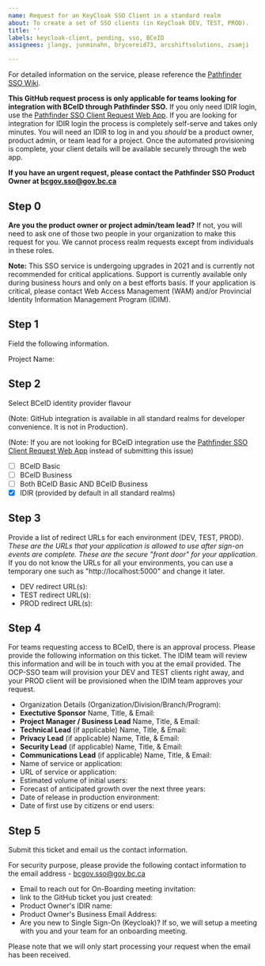 ```yaml
---
name: Request for an KeyCloak SSO Client in a standard realm
about: To create a set of SSO clients (in KeyCloak DEV, TEST, PROD).
title: ''
labels: keycloak-client, pending, sso, BCeID
assignees: jlangy, junminahn, brycereid73, arcshiftsolutions, zsamji

---
```


For detailed information on the service, please reference the [Pathfinder SSO Wiki](https://github.com/bcgov/ocp-sso/wiki).

**This GitHub request process is only applicable for teams looking for integration with BCeID through Pathfinder SSO.** If you only need IDIR login, use the [Pathfinder SSO Client Request Web App](https://bcgov.github.io/sso-requests/). If you are looking for integration for IDIR login the process is completely self-serve and takes only minutes. You will need an IDIR to log in and you _should_ be a product owner, product admin, or team lead for a project. Once the automated provisioning is complete, your client details will be available securely through the web app. 

**If you have an urgent request, please contact the Pathfinder SSO Product Owner at bcgov.sso@gov.bc.ca**

## Step 0
**Are you the product owner or project admin/team lead?**
If not, you will need to ask one of those two people in your organization to make this request for you. 
We cannot process realm requests except from individuals in these roles.

**Note:** This SSO service is undergoing upgrades in 2021 and is currently not recommended for critical applications. Support is currently available only during business hours and only on a best efforts basis. If your application is critical, please contact Web Access Management (WAM) and/or Provincial Identity Information Management Program (IDIM).

## Step 1
Field the following information.

Project Name: 

## Step 2
Select BCeID identity provider flavour

(Note: GitHub integration is available in all standard realms for developer convenience. It is not in Production).

(Note: If you are not looking for BCeID integration use the [Pathfinder SSO Client Request Web App](https://bcgov.github.io/sso-requests/) instead of submitting this issue)
  - [ ] BCeID Basic
  - [ ] BCeID Business
  - [ ] Both BCeID Basic AND BCeID Business
  - [X] IDIR (provided by default in all standard realms)

## Step 3
Provide a list of redirect URLs for each environment (DEV, TEST, PROD). *These are the URLs that your application is allowed to use after sign-on events are complete. These are the secure "front door" for your application.* If you do not know the URLs for all your environments, you can use a temporary one such as "http://localhost:5000" and change it later.
  - DEV redirect URL(s): 
  - TEST redirect URL(s): 
  - PROD redirect URL(s):

## Step 4
For teams requesting access to BCeID, there is an approval process. Please provide the following information on this ticket. The IDIM team will review this information and will be in touch with you at the email provided.
The OCP-SSO team will provision your DEV and TEST clients right away, and your PROD client will be provisioned when the IDIM team approves your request.

* Organization Details (Organization/Division/Branch/Program): 
* **Exectutive Sponsor** Name, Title, & Email: 
* **Project Manager / Business Lead** Name, Title, & Email: 
* **Technical Lead** (if applicable) Name, Title, & Email: 
* **Privacy Lead** (if applicable) Name, Title, & Email: 
* **Security Lead** (if applicable) Name, Title, & Email: 
* **Communications Lead** (if applicable) Name, Title, & Email: 
* Name of service or application:
* URL of service or application:
* Estimated volume of initial users:
* Forecast of anticipated growth over the next three years:
* Date of release in production environment:
* Date of first use by citizens or end users:

## Step 5
Submit this ticket and email us the contact information.

For security purpose, please provide the following contact information to the email address - bcgov.sso@gov.bc.ca

* Email to reach out for On-Boarding meeting invitation:
* link to the GitHub ticket you just created: 
* Product Owner's IDIR name: 
* Product Owner's Business Email Address: 
* Are you new to Single Sign-On (Keycloak)? If so, we will setup a meeting with you and your team for an onboarding meeting. 

Please note that we will only start processing your request when the email has been received.
